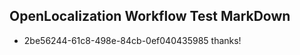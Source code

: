 ## OpenLocalization Workflow Test MarkDown
* 2be56244-61c8-498e-84cb-0ef040435985 thanks!

<!--HONumber=Jan17_HO2-->


